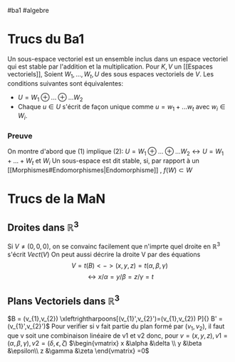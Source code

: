 #ba1  #algebre  
# Trucs du Ba1
Un sous-espace vectoriel est un ensemble inclus dans un espace vectoriel qui est stable par l'addition et la multiplication.
Pour $K,V$ un [[Espaces vectoriels]], Soient $W_1,...,W_t,U$ des sous espaces vectoriels de $V$.
Les conditions suivantes sont équivalentes:
- $U=W_1 \oplus...\oplus...W_2$
- Chaque $u\in U$ s'écrit de façon unique comme $u= w_1+...w_t$ avec $w_i\in W_i$.

### Preuve
On montre d'abord que $(1)$ implique $(2)$:
$U=W_1 \oplus...\oplus...W_2\leftrightarrow U = W_1+...+W_t$ et $W_i$ 
Un sous-espace est dit stable, si, par rapport à un [[Morphismes#Endomorphismes|Endomorphisme]] , $f(W)\subset W$
# Trucs de la MaN
## Droites dans $\mathbb{R}^{3}$
Si $V \neq (0,0,0)$, on se convainc facilement que n'imprte quel droite en $\mathbb{R}^{3}$ s'écrit $Vect(V)$
On peut aussi décrire la droite V par des équations $$V = t(B) <->(x,y,z)= t(\alpha,\beta,\gamma) $$
$$\leftrightarrow x/\alpha = y/\beta = z/\gamma= t $$
## Plans Vectoriels dans $\mathbb{R}^{3}$
$B = (v_{1},v_{2}) \xleftrightharpoons[(v_{1}',v_{2}')=(v_{1},v_{2}) P]{} B' = (v_{1}',v_{2}')$
Pour verifier si v fait partie du plan formé par $(v_{1}, v_{2})$, il faut que v soit une combinaison linéaire de v1 et v2
donc, pour $v = (x,y,z), v1 = (\alpha,\beta,\gamma), v2 = (\delta,\epsilon,\zeta)$
$\begin{vmatrix} x &\alpha &\delta \\ y &\beta &\epsilon\\ z &\gamma &\zeta \end{vmatrix} =0$